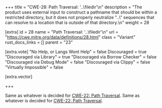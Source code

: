 +++
title = "CWE-28: Path Traversal: '..\\filedir'\n"
description = "The product uses external input to construct a pathname that should be within a restricted directory, but it does not properly neutralize \"..\\\" sequences that can resolve to a location that is outside of that directory.\n"
weight = 28

[extra]
id = 28
name = "Path Traversal: '..\\filedir'\n"
url = "https://cwe.mitre.org/data/definitions/28.html"
class = "Variant"
rust_docs_links = []
parent = "23"

[extra.vote]
"No Help, or Langs Wont Help" = false
Discouraged = true
"Discouraged via Library" = true
"Discouraged via Borrow Checker" = false
"Discouraged via Debug Mode" = false
"Discouraged via Clippy" = false
"Virtually Impossible" = false

[extra.vector]

+++

Same as whatever is decided for [CWE-22: Path Traversal](/rust-are-we-secure-yet/cwes/cwe-22).
Same as whatever is decided for [CWE-22: Path Traversal](/rust-are-we-secure-yet/cwes/cwe-22).